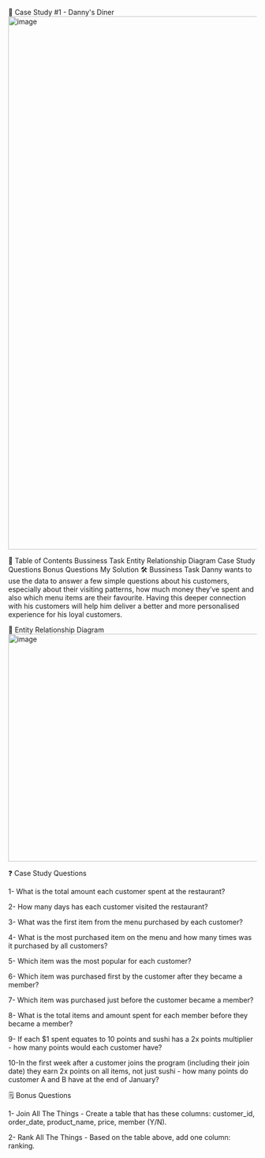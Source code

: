 
🍜 Case Study #1 - Danny's Diner
<img width="1080" height="1080" alt="image" src="https://github.com/user-attachments/assets/f6e7ca5a-d649-4e63-8bc5-8fe4c755c39a" />


📕 Table of Contents
Bussiness Task
Entity Relationship Diagram
Case Study Questions
Bonus Questions
My Solution
🛠️ Bussiness Task
Danny wants to use the data to answer a few simple questions about his customers, especially about their visiting patterns, how much money they’ve spent and also which menu items are their favourite. Having this deeper connection with his customers will help him deliver a better and more personalised experience for his loyal customers.

🔐 Entity Relationship Diagram
<img width="807" height="461" alt="image" src="https://github.com/user-attachments/assets/58a8200e-0443-429e-877e-7764345bc7de" />


❓ Case Study Questions

1- What is the total amount each customer spent at the restaurant?

2- How many days has each customer visited the restaurant?

3- What was the first item from the menu purchased by each customer?

4- What is the most purchased item on the menu and how many times was it purchased by all customers?

5- Which item was the most popular for each customer?

6- Which item was purchased first by the customer after they became a member?

7- Which item was purchased just before the customer became a member?

8- What is the total items and amount spent for each member before they became a member?

9- If each $1 spent equates to 10 points and sushi has a 2x points multiplier - how many points would each customer have?

10-In the first week after a customer joins the program (including their join date) they earn 2x points on all items, not just sushi - how many points do customer A and B have at the end of January?

🗒️ Bonus Questions

1- Join All The Things - Create a table that has these columns: customer_id, order_date, product_name, price, member (Y/N).

2- Rank All The Things - Based on the table above, add one column: ranking.
